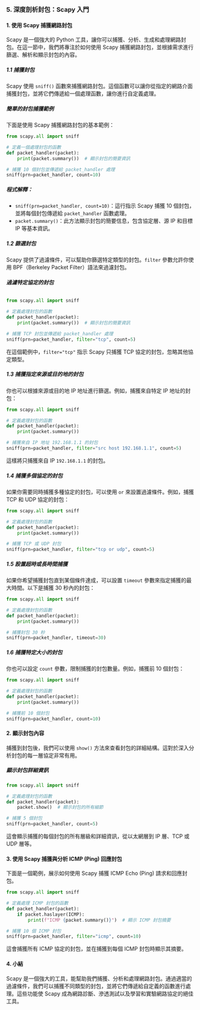 ### 5. **深度剖析封包：Scapy 入門**

#### **1. 使用 Scapy 捕獲網路封包**

Scapy 是一個強大的 Python 工具，讓你可以捕獲、分析、生成和處理網路封包。在這一節中，我們將專注於如何使用 Scapy 捕獲網路封包，並根據需求進行篩選、解析和顯示封包的內容。

##### **1.1 捕獲封包**

Scapy 使用 `sniff()` 函數來捕獲網路封包。這個函數可以讓你從指定的網路介面捕獲封包，並將它們傳遞給一個處理函數，讓你進行自定義處理。

##### **簡單的封包捕獲範例**

下面是使用 Scapy 捕獲網路封包的基本範例：

```python
from scapy.all import sniff

# 定義一個處理封包的函數
def packet_handler(packet):
    print(packet.summary())  # 顯示封包的簡要資訊

# 捕獲 10 個封包並傳遞給 packet_handler 處理
sniff(prn=packet_handler, count=10)
```

##### **程式解釋：**

- `sniff(prn=packet_handler, count=10)`：這行指示 Scapy 捕獲 10 個封包，並將每個封包傳遞給 `packet_handler` 函數處理。
- `packet.summary()`：此方法顯示封包的簡要信息，包含協定層、源 IP 和目標 IP 等基本資訊。

##### **1.2 篩選封包**

Scapy 提供了過濾條件，可以幫助你篩選特定類型的封包。`filter` 參數允許你使用 BPF（Berkeley Packet Filter）語法來過濾封包。

###### **過濾特定協定的封包**

```python
from scapy.all import sniff

# 定義處理封包的函數
def packet_handler(packet):
    print(packet.summary())  # 顯示封包的簡要資訊

# 捕獲 TCP 封包並傳遞給 packet_handler 處理
sniff(prn=packet_handler, filter="tcp", count=5)
```

在這個範例中，`filter="tcp"` 指示 Scapy 只捕獲 TCP 協定的封包，忽略其他協定類型。

##### **1.3 捕獲指定來源或目的地的封包**

你也可以根據來源或目的地 IP 地址進行篩選。例如，捕獲來自特定 IP 地址的封包：

```python
from scapy.all import sniff

# 定義處理封包的函數
def packet_handler(packet):
    print(packet.summary())

# 捕獲來自 IP 地址 192.168.1.1 的封包
sniff(prn=packet_handler, filter="src host 192.168.1.1", count=5)
```

這樣將只捕獲來自 IP `192.168.1.1` 的封包。

##### **1.4 捕獲多個協定的封包**

如果你需要同時捕獲多種協定的封包，可以使用 `or` 來設置過濾條件。例如，捕獲 TCP 和 UDP 協定的封包：

```python
from scapy.all import sniff

# 定義處理封包的函數
def packet_handler(packet):
    print(packet.summary())

# 捕獲 TCP 或 UDP 封包
sniff(prn=packet_handler, filter="tcp or udp", count=5)
```

##### **1.5 設置超時或長時間捕獲**

如果你希望捕獲封包直到某個條件達成，可以設置 `timeout` 參數來指定捕獲的最大時間。以下是捕獲 30 秒內的封包：

```python
from scapy.all import sniff

# 定義處理封包的函數
def packet_handler(packet):
    print(packet.summary())

# 捕獲封包 30 秒
sniff(prn=packet_handler, timeout=30)
```

##### **1.6 捕獲特定大小的封包**

你也可以設定 `count` 參數，限制捕獲的封包數量。例如，捕獲前 10 個封包：

```python
from scapy.all import sniff

# 定義處理封包的函數
def packet_handler(packet):
    print(packet.summary())

# 捕獲前 10 個封包
sniff(prn=packet_handler, count=10)
```

#### **2. 顯示封包內容**

捕獲到封包後，我們可以使用 `show()` 方法來查看封包的詳細結構。這對於深入分析封包的每一層協定非常有用。

##### **顯示封包詳細資訊**

```python
from scapy.all import sniff

# 定義處理封包的函數
def packet_handler(packet):
    packet.show()  # 顯示封包的所有細節

# 捕獲 5 個封包
sniff(prn=packet_handler, count=5)
```

這會顯示捕獲的每個封包的所有層級和詳細資訊，從以太網層到 IP 層、TCP 或 UDP 層等。

#### **3. 使用 Scapy 捕獲與分析 ICMP (Ping) 回應封包**

下面是一個範例，展示如何使用 Scapy 捕獲 ICMP Echo (Ping) 請求和回應封包。

```python
from scapy.all import sniff

# 定義處理 ICMP 封包的函數
def packet_handler(packet):
    if packet.haslayer(ICMP):
        print(f"ICMP {packet.summary()}")  # 顯示 ICMP 封包摘要

# 捕獲 10 個 ICMP 封包
sniff(prn=packet_handler, filter="icmp", count=10)
```

這會捕獲所有 ICMP 協定的封包，並在捕獲到每個 ICMP 封包時顯示其摘要。

#### **4. 小結**

Scapy 是一個強大的工具，能幫助我們捕獲、分析和處理網路封包。通過適當的過濾條件，我們可以捕獲不同類型的封包，並將它們傳遞給自定義的函數進行處理。這些功能使 Scapy 成為網路診斷、滲透測試以及學習和實驗網路協定的絕佳工具。